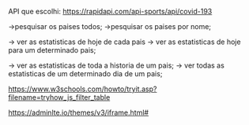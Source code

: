 API que escolhi:
    https://rapidapi.com/api-sports/api/covid-193

->pesquisar os paises todos;
->pesquisar os paises por nome;

-> ver as estatisticas de hoje de cada pais
-> ver as estatisticas de hoje para um determinado pais;

-> ver as estatisticas de toda a historia de um pais;
-> ver todas as estatisticas de um determinado dia de um pais;


https://www.w3schools.com/howto/tryit.asp?filename=tryhow_js_filter_table

https://adminlte.io/themes/v3/iframe.html#
